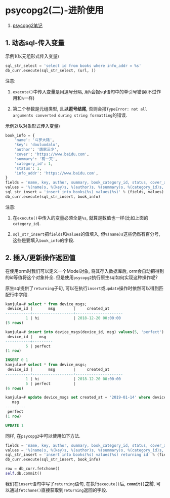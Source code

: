 # psycopg2(二)-进阶使用

1. [psycopg2笔记](https://www.cnblogs.com/hao-ming/p/7215050.html)

## 1. 动态sql-传入变量

示例1(以元组形式传入变量)

```py
sql_str_select = 'select id from books where info_addr = %s'
db_curr.execute(sql_str_select, (url, ))
```

注意:

1. `execute()`中传入变量是用逗号分隔, 用`%`会报sql语句中的单引号错误(不过作用和`%`一样)

2. 第二个参数是元组类型, 且**以逗号结尾**, 否则会报`TypeError: not all arguments converted during string formatting`的错误.

示例2(以对象形式传入变量)

```py
book_info = {
    'name': '斗罗大陆',
    'key': 'douluodalu',
    'author': '唐家三少',
    'cover': 'https://www.baidu.com',
    'summary': '有一天',
    'category_id': 1,
    'status': 1,
    'info_addr': 'https://www.baidu.com',
}
fields = 'name, key, author, summary, book_category_id, status, cover_addr, info_addr'
values = '%(name)s, %(key)s, %(author)s, %(summary)s, %(category_id)s, %(status)s, %(cover_addr)s, %(info_addr)s'
sql_str_insert = 'insert into books(%s) values(%s)' % (fields, values)
db_curr.execute(sql_str_insert, book_info)
```

注意:

1. 在`execute()`中传入的变量必须全是`%s`, 就算是数值也一样(比如上面的`category_id`).

2. `sql_str_insert`把`fields`和`values`的值填入, 但`%(name)s`这些仍然有百分号, 这些是要填入`book_info`的字段.

## 2. 插入/更新操作返回值

在使用orm时我们可以定义一个Model对象, 将其存入数据库后, orm会自动把得到的id等值将这个对象补全. 但是使用`psycopg2`执行原生sql如何实现这种操作呢? 

原生sql提供了`returning`子句, 可以在执行`insert`或`update`操作时依然可以得到匹配行中字段.

```sql
kanjula=# select * from device_msgs;
 device_id |       msg        |     created_at
-----------+------------------+---------------------
         1 | hi               | 2018-12-20 00:00:00
(5 rows)

kanjula=# insert into device_msgs(device_id, msg) values(5, 'perfect') returning device_id, msg;
 device_id |   msg
-----------+---------
         5 | perfect
(1 row)

INSERT 0 1
kanjula=# select * from device_msgs;
 device_id |       msg        |     created_at
-----------+------------------+---------------------
         1 | hi               | 2018-12-20 00:00:00
         5 | perfect          |
(6 rows)

kanjula=# update device_msgs set created_at = '2019-01-14' where device_id = 5 returning msg;
   msg
---------
 perfect
(1 row)

UPDATE 1
```

同样, 在`psycopg2`中可以使用如下方法.

```py
fields = 'name, key, author, summary, book_category_id, status, cover_addr, info_addr'
values = '%(name)s, %(key)s, %(author)s, %(summary)s, %(category_id)s, %(status)s, %(cover_addr)s, %(info_addr)s'
sql_str_insert = 'insert into books(%s) values(%s) returning id' % (fields, values)
db_curr.execute(sql_str_insert, book_info)

row = db_curr.fetchone()
self.db.commit()
```

我们在`insert`语句中写了`returning`语句, 在执行`execute()`后, **`commit()`之前**, 可以通过`fetchone()`直接获取到`returning`返回的字段.